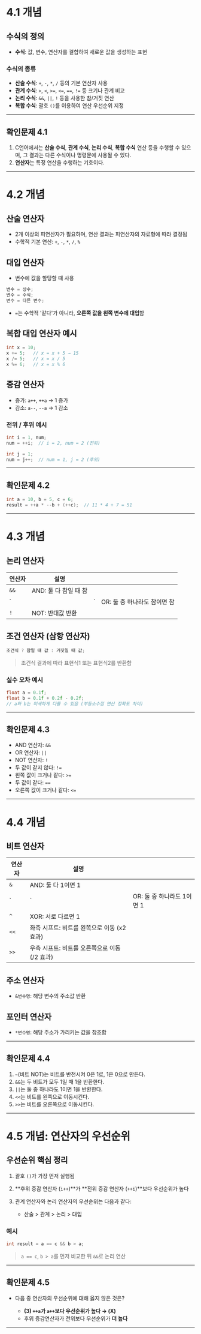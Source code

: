 # 4.1 개념

## 수식의 정의

* **수식**: 값, 변수, 연산자를 결합하여 새로운 값을 생성하는 표현

### 수식의 종류

* **산술 수식**: `+`, `-`, `*`, `/` 등의 기본 연산자 사용
* **관계 수식**: `>`, `<`, `>=`, `<=`, `==`, `!=` 등 크기나 관계 비교
* **논리 수식**: `&&`, `||`, `!` 등을 사용한 참/거짓 연산
* **복합 수식**: 괄호 `()`를 이용하여 연산 우선순위 지정

---

## 확인문제 4.1

1. C언어에서는 **산술 수식**, **관계 수식**, **논리 수식**, **복합 수식** 연산 등을 수행할 수 있으며, 그 결과는 다른 수식이나 명령문에 사용될 수 있다.
2. **연산자**는 특정 연산을 수행하는 기호이다.

---

# 4.2 개념

## 산술 연산자

* 2개 이상의 피연산자가 필요하며, 연산 결과는 피연산자의 자료형에 따라 결정됨
* 수학적 기본 연산: `+`, `-`, `*`, `/`, `%`

## 대입 연산자

* 변수에 값을 할당할 때 사용

```c
변수 = 상수;
변수 = 수식;
변수 = 다른 변수;
```

* `=`는 수학적 '같다'가 아니라, **오른쪽 값을 왼쪽 변수에 대입**함

## 복합 대입 연산자 예시

```c
int x = 10;
x += 5;   // x = x + 5 → 15
x /= 5;   // x = x / 5
x %= 6;   // x = x % 6
```

## 증감 연산자

* 증가: `a++`, `++a` → 1 증가
* 감소: `a--`, `--a` → 1 감소

### 전위 / 후위 예시

```c
int i = 1, num;
num = ++i;  // i = 2, num = 2 (전위)

int j = 1;
num = j++;  // num = 1, j = 2 (후위)
```

---

## 확인문제 4.2

```c
int a = 10, b = 5, c = 6;
result = ++a * --b + (++c);  // 11 * 4 + 7 = 51
```

---

# 4.3 개념

## 논리 연산자

| 연산자  | 설명              |    |                    |
| ---- | --------------- | -- | ------------------ |
| `&&` | AND: 둘 다 참일 때 참 |    |                    |
| \`   |                 | \` | OR: 둘 중 하나라도 참이면 참 |
| `!`  | NOT: 반대값 반환     |    |                    |

## 조건 연산자 (삼항 연산자)

```c
조건식 ? 참일 때 값 : 거짓일 때 값;
```

> 조건식 결과에 따라 표현식1 또는 표현식2를 반환함

### 실수 오차 예시

```c
float a = 0.1f;
float b = 0.1f + 0.2f - 0.2f;
// a와 b는 미세하게 다를 수 있음 (부동소수점 연산 정확도 차이)
```

---

## 확인문제 4.3

* AND 연산자: `&&`
* OR 연산자: `||`
* NOT 연산자: `!`
* 두 값이 같지 않다: `!=`
* 왼쪽 값이 크거나 같다: `>=`
* 두 값이 같다: `==`
* 오른쪽 값이 크거나 같다: `<=`

---

# 4.4 개념

## 비트 연산자

| 연산자  | 설명                           |                    |
| ---- | ---------------------------- | ------------------ |
| `&`  | AND: 둘 다 1이면 1               |                    |
| \`   | \`                           | OR: 둘 중 하나라도 1이면 1 |
| `^`  | XOR: 서로 다르면 1                |                    |
| `<<` | 좌측 시프트: 비트를 왼쪽으로 이동 (x2 효과)  |                    |
| `>>` | 우측 시프트: 비트를 오른쪽으로 이동 (/2 효과) |                    |

## 주소 연산자

* `&변수명`: 해당 변수의 주소값 반환

## 포인터 연산자

* `*변수명`: 해당 주소가 가리키는 값을 참조함

---

## 확인문제 4.4

1. `~`(비트 NOT)는 비트를 반전시켜 0은 1로, 1은 0으로 만든다.
2. `&&`는 두 비트가 모두 1일 때 1을 반환한다.
3. `||`는 둘 중 하나라도 1이면 1을 반환한다.
4. `<<`는 비트를 왼쪽으로 이동시킨다.
5. `>>`는 비트를 오른쪽으로 이동시킨다.

---

# 4.5 개념: 연산자의 우선순위

## 우선순위 핵심 정리

1. 괄호 `()`가 가장 먼저 실행됨
2. \*\*후위 증감 연산자 (`i++`)\*\*가 \*\*전위 증감 연산자 (`++i`)\*\*보다 우선순위가 높다
3. 관계 연산자와 논리 연산자의 우선순위는 다음과 같다:

   * 산술 > 관계 > 논리 > 대입

### 예시

```c
int result = a == c && b > a;
```

> `a == c`, `b > a`를 먼저 비교한 뒤 `&&`로 논리 연산

---

## 확인문제 4.5

* 다음 중 연산자의 우선순위에 대해 옳지 않은 것은?

  * **(3) `++a`가 `a++`보다 우선순위가 높다 → (X)**
  * 후위 증감연산자가 전위보다 우선순위가 **더 높다**

---
